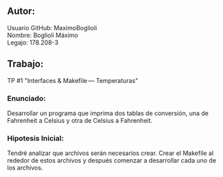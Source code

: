 ## Autor:
Usuario GitHub: MaximoBoglioli  
Nombre: Boglioli Máximo  
Legajo: 178.208-3  

## Trabajo:
TP #1 "Interfaces & Makefile — Temperaturas"

### Enunciado:
Desarrollar un programa que imprima dos tablas de conversión, una de Fahrenheit a Celsius y otra de Celsius a Fahrenheit.

### Hipotesis Inicial:
Tendré analizar que archivos serán necesarios crear. Crear el Makefile al rededor de estos archivos y después comenzar a desarrollar cada uno de los archivos.

